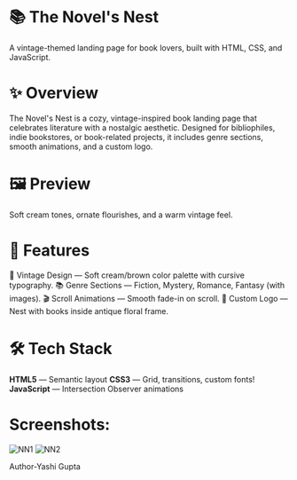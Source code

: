 # 📚 The Novel's Nest 

A vintage-themed landing page for book lovers, built with HTML, CSS, and JavaScript.

# ✨ Overview 

The Novel's Nest is a cozy, vintage-inspired book landing page that celebrates literature with a nostalgic aesthetic. Designed for bibliophiles, indie bookstores, or book-related projects, it includes genre sections, smooth animations, and a custom logo.

# 🖼️ Preview

Soft cream tones, ornate flourishes, and a warm vintage feel.

# 🔧 Features
🎨 Vintage Design — Soft cream/brown color palette with cursive typography.
📚 Genre Sections — Fiction, Mystery, Romance, Fantasy (with images).
🎬 Scroll Animations — Smooth fade-in on scroll.
🪹 Custom Logo — Nest with books inside antique floral frame.

# 🛠️ Tech Stack
**HTML5** — Semantic layout
**CSS3** — Grid, transitions, custom fonts!
**JavaScript** — Intersection Observer animations


# Screenshots:
![NN1](https://github.com/user-attachments/assets/dfbbb6d9-8206-46b0-bec7-4561f28cba34)
![NN2](https://github.com/user-attachments/assets/16d30f38-89b4-416b-92df-2e3a6ff5c70e)



Author-Yashi Gupta
